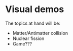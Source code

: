 # Visual demos
The topics at hand will be:
- Matter/Antimatter collision
- Nuclear fission
- Game???
